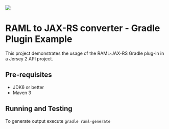 ![](http://raml.org/images/logo.png)

# RAML to JAX-RS converter - Gradle Plugin Example

This project demonstrates the usage of the RAML-JAX-RS Gradle plug-in in a Jersey 2 API project.

## Pre-requisites
- JDK6 or better
- Maven 3

## Running and Testing
To generate output execute 
`gradle raml-generate`





